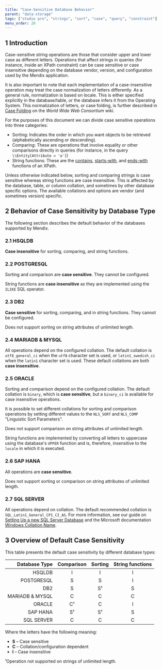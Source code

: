 ```yaml
---
title: "Case-Sensitive Database Behavior"
parent: "data-storage"
tags: ["studio pro", "strings", "sort", "case", "query", "constraint"]
menu_order: 20
---
```


## 1 Introduction

Case-sensitive string operations are those that consider upper and lower case as different letters.
Operations that affect strings in queries (for instance, inside an XPath constraint) can be case sensitive or case insensitive depending on the database vendor, version, and configuration used by the Mendix application.

It is also important to note that each implementation of a case-insensitive operation may treat the case normalization of letters differently.
As a general rule, normalization is based on locale. This is either specified explicitly in the database/table, or the database infers it from the Operating System.
This normalization of letters, or case folding, is further described in [Case Folding](https://www.w3.org/International/wiki/Case_folding) on the *World Wide Web Consortium* wiki.

For the purposes of this document we can divide case sensitive operations into three categories:

* Sorting: Indicates the order in which you want objects to be retrieved (alphabetically ascending or descending).
* Comparing: These are operations that involve equality or other comparisons directly in queries (for instance, in the query `\\Entity[Attribute = 'a']`)
* String functions: These are the [contains](xpath-contains), [starts-with](xpath-starts-with), and [ends-with](xpath-ends-with) functions of an XPath.

Unless otherwise indicated below, sorting and comparing strings is case sensitive whereas string functions are case insensitive.
This is affected by the database, table, or column collation, and sometimes by other database specific options.
The available collations and options are vendor (and sometimes version) specific.

## 2 Behavior of Case Sensitivity by Database Type

The following section describes the default behavior of the databases supported by Mendix.

### 2.1 HSQLDB

**Case insensitive** for sorting, comparing, and string functions.

### 2.2 POSTGRESQL

Sorting and comparison are **case sensitive**. They cannot be configured.

String functions are **case insensitive** as they are implemented using the `ILIKE` SQL operator.

### 2.3 DB2

**Case sensitive** for sorting, comparing, and in string functions.
They cannot be configured.

Does not support sorting on string attributes of unlimited length.

### 2.4 MARIADB & MYSQL

All operations depend on the configured collation.
The default collation is `utf8_general_ci` when the `utf8` character set is used, or `latin1_swedish_ci` when the `latin1` character set is used.
These default collations are both **case insensitive**.

### 2.5 ORACLE

Sorting and comparison depend on the configured collation.
The default collation is `binary`, which is **case sensitive**, but a `binary_ci` is available for case insensitive operations.

It is possible to set different collations for sorting and comparison operations by setting different values to the `NLS_SORT` and `NLS_COMP` "Linguistic Sort Parameters".

Does not support comparison on string attributes of unlimited length.

String functions are implemented by converting all letters to uppercase using the database's `UPPER` function and is, therefore, insensitive to the `locale` in which it is executed.

### 2.6 SAP HANA

All operations are **case sensitive**.

Does not support sorting or comparison on string attributes of unlimited length.

### 2.7 SQL SERVER

All operations depend on collation.
The default recommended collation is `SQL_Latin1_General_CP1_CI_AS`.
For more information, see our guide on [Setting Up a new SQL Server Database](setting-up-a-new-sql-server-database) and the Microsoft documentation [Windows Collation Name](https://docs.microsoft.com/en-us/sql/t-sql/statements/windows-collation-name-transact-sql).

## 3 Overview of Default Case Sensitivity

This table presents the default case sensitivity by different database types:

| **Database Type** | **Comparison** | **Sorting** | **String functions** |
|------------------:|:--------------:|:-----------:|:--------------------:|
| HSQLDB            | I              | I           | I                    |
| POSTGRESQL        | S              | S           | I                    |
| DB2               | S              | S¹          | S                    |
| MARIADB & MYSQL   | C              | C           | C                    |
| ORACLE            | C¹             | C           | I                    |
| SAP HANA          | S¹             | S¹          | S                    |
| SQL SERVER        | C              | C           | C                    |

Where the letters have the following meaning:

* **S** – Case sensitive
* **C** – Collation/configuration dependent
* **I** – Case insensitive

¹Operation not supported on strings of unlimited length.
